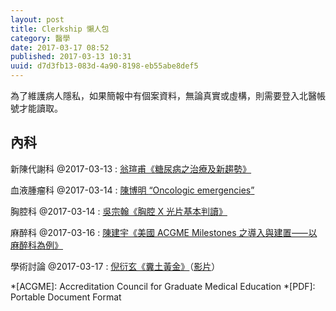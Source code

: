 ```yaml
---
layout: post
title: Clerkship 懶人包
category: 醫學
date: 2017-03-17 08:52
published: 2017-03-13 10:31
uuid: d7d3fb13-083d-4a90-8198-eb55abe8def5
---
```

為了維護病人隱私，如果簡報中有個案資料，無論真實或虛構，則需要登入北醫帳號才能讀取。

內科
----
新陳代謝科 @<time>2017-03-13</time>
: [翁瑄甫《糖尿病之治療及新趨勢》](https://drive.google.com/file/d/0BxUY0Bm_YI1gdUhWOVBsUGF6Mnc/view)

血液腫瘤科 @<time>2017-03-14</time>
: [陳博明 <q lang="en">Oncologic emergencies</q>](https://drive.google.com/file/d/0BxUY0Bm_YI1gU2c5LXM0SUhtTTA/view)

胸腔科 @<time>2017-03-14</time>
: [吳宗翰《胸腔 X 光片基本判讀》](https://drive.google.com/file/d/0BxUY0Bm_YI1gZUhZV1lUZEFUVkU/view)

麻醉科 @<time>2017-03-16</time>
: [陳建宇《美國 <span lang="en">ACGME Milestones</span> 之導入與建置⸺以麻醉科為例》](https://drive.google.com/file/d/0BxUY0Bm_YI1gWkJ4VUFzaGNiXzQ/view)

學術討論 @<time>2017-03-17</time>
: [倪衍玄《糞土黃金》](https://drive.google.com/file/d/0BxUY0Bm_YI1gQm5sMV9mdzVOQkU/view)（[影片](http://my2.tmu.edu.tw/b101100025/doc/130053)）

*[ACGME]: Accreditation Council for Graduate Medical Education
*[PDF]: Portable Document Format
